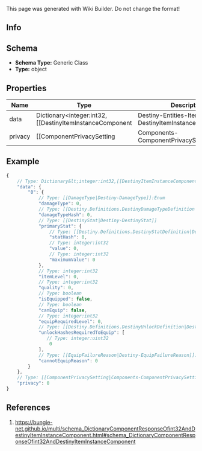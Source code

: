 <span class="wiki-builder">This page was generated with Wiki Builder. Do not change the format!</span>

## Info

## Schema
* **Schema Type:** Generic Class
* **Type:** object

## Properties
Name | Type | Description
---- | ---- | -----------
data | Dictionary&lt;integer:int32,[[DestinyItemInstanceComponent|Destiny-Entities-Items-DestinyItemInstanceComponent]]&gt; | 
privacy | [[ComponentPrivacySetting|Components-ComponentPrivacySetting]]:Enum | 

## Example
```javascript
{
    // Type: Dictionary&lt;integer:int32,[[DestinyItemInstanceComponent|Destiny-Entities-Items-DestinyItemInstanceComponent]]&gt;
    "data": {
        "0": {
            // Type: [[DamageType|Destiny-DamageType]]:Enum
            "damageType": 0,
            // Type: [[Destiny.Definitions.DestinyDamageTypeDefinition|Destiny-Definitions-DestinyDamageTypeDefinition]]:integer:uint32:nullable
            "damageTypeHash": 0,
            // Type: [[DestinyStat|Destiny-DestinyStat]]
            "primaryStat": {
                // Type: [[Destiny.Definitions.DestinyStatDefinition|Destiny-Definitions-DestinyStatDefinition]]:integer:uint32
                "statHash": 0,
                // Type: integer:int32
                "value": 0,
                // Type: integer:int32
                "maximumValue": 0
            },
            // Type: integer:int32
            "itemLevel": 0,
            // Type: integer:int32
            "quality": 0,
            // Type: boolean
            "isEquipped": false,
            // Type: boolean
            "canEquip": false,
            // Type: integer:int32
            "equipRequiredLevel": 0,
            // Type: [[Destiny.Definitions.DestinyUnlockDefinition|Destiny-Definitions-DestinyUnlockDefinition]]:integer:uint32[]
            "unlockHashesRequiredToEquip": [
               // Type: integer:uint32
                0
            ],
            // Type: [[EquipFailureReason|Destiny-EquipFailureReason]]:Enum
            "cannotEquipReason": 0
        }
    },
    // Type: [[ComponentPrivacySetting|Components-ComponentPrivacySetting]]:Enum
    "privacy": 0
}

```

## References
1. https://bungie-net.github.io/multi/schema_DictionaryComponentResponseOfint32AndDestinyItemInstanceComponent.html#schema_DictionaryComponentResponseOfint32AndDestinyItemInstanceComponent
